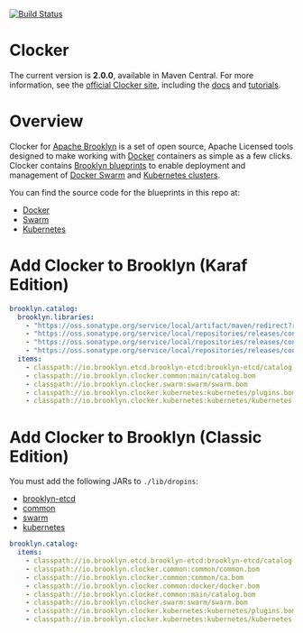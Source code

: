 [![Build Status](https://travis-ci.org/brooklyncentral/clocker.svg?branch=master)](https://travis-ci.org/brooklyncentral/clocker)

Clocker
=======

The current version is **2.0.0**, available in Maven Central. For more information, see the [official Clocker site](http://www.clocker.io/), including the [docs](http://www.clocker.io/docs/) and [tutorials](http://www.clocker.io/tutorials/).

# Overview

Clocker for [Apache Brooklyn](https://brooklyn.apache.org/) is a set of open source, Apache 
Licensed tools designed to make working with [Docker](https://www.docker.com/) containers 
as simple as a few clicks. Clocker contains 
[Brooklyn blueprints](http://brooklyn.apache.org/v/latest/start/blueprints.html) to enable 
deployment and management of [Docker Swarm](https://www.docker.com/products/docker-swarm) 
and [Kubernetes clusters](http://kubernetes.io/).

You can find the source code for the blueprints in this repo at:
* [Docker](./common/src/main/resources/docker/)
* [Swarm](./swarm/src/main/resources/swarm/)
* [Kubernetes](./kubernetes/src/main/resources/kubernetes/)

# Add Clocker to Brooklyn (Karaf Edition)

```yaml
brooklyn.catalog:
  brooklyn.libraries:
    - "https://oss.sonatype.org/service/local/artifact/maven/redirect?r=snapshots&g=io.brooklyn.etcd&a=brooklyn-etcd&v=2.3.0-SNAPSHOT"
    - "https://oss.sonatype.org/service/local/repositories/releases/content/io/brooklyn/clocker/common/2.0.0/common-2.0.0.jar"
    - "https://oss.sonatype.org/service/local/repositories/releases/content/io/brooklyn/clocker/swarm/2.0.0/swarm-2.0.0.jar" 
    - "https://oss.sonatype.org/service/local/repositories/releases/content/io/brooklyn/clocker/kubernetes/2.0.0/kubernetes-2.0.0.jar"
  items:
    - classpath://io.brooklyn.etcd.brooklyn-etcd:brooklyn-etcd/catalog.bom
    - classpath://io.brooklyn.clocker.common:main/catalog.bom
    - classpath://io.brooklyn.clocker.swarm:swarm/swarm.bom
    - classpath://io.brooklyn.clocker.kubernetes:kubernetes/plugins.bom
    - classpath://io.brooklyn.clocker.kubernetes:kubernetes/kubernetes.bom
```

# Add Clocker to Brooklyn (Classic Edition)

You must add the following JARs to `./lib/dropins`:
* [brooklyn-etcd](https://oss.sonatype.org/service/local/artifact/maven/redirect?r=snapshots&g=io.brooklyn.etcd&a=brooklyn-etcd&v=2.3.0-SNAPSHOT)
* [common](https://oss.sonatype.org/service/local/artifact/maven/redirect?r=releases&g=io.brooklyn.clocker&a=common&v=2.0.0) 
* [swarm](https://oss.sonatype.org/service/local/artifact/maven/redirect?r=releases&g=io.brooklyn.clocker&a=swarm&v=2.0.0) 
* [kubernetes](https://oss.sonatype.org/service/local/artifact/maven/redirect?r=releases&g=io.brooklyn.clocker&a=kubernetes&v=2.0.0) 

```yaml
brooklyn.catalog:
  items:
    - classpath://io.brooklyn.etcd.brooklyn-etcd:brooklyn-etcd/catalog.bom
    - classpath://io.brooklyn.clocker.common:common/common.bom
    - classpath://io.brooklyn.clocker.common:common/ca.bom
    - classpath://io.brooklyn.clocker.common:docker/docker.bom
    - classpath://io.brooklyn.clocker.common:main/catalog.bom
    - classpath://io.brooklyn.clocker.swarm:swarm/swarm.bom
    - classpath://io.brooklyn.clocker.kubernetes:kubernetes/plugins.bom
    - classpath://io.brooklyn.clocker.kubernetes:kubernetes/kubernetes.bom
```
